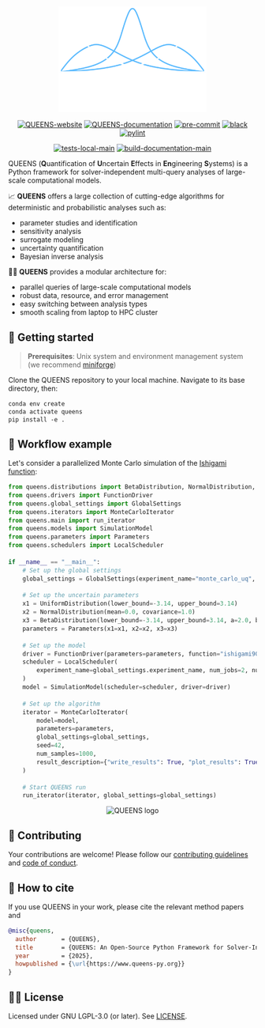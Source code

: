 
<div align="center">
<picture>
  <source media="(prefers-color-scheme: dark)" srcset="https://raw.githubusercontent.com/queens-py/queens-design/main/logo/queens_logo_night.svg">
  <source media="(prefers-color-scheme: light)" srcset="https://raw.githubusercontent.com/queens-py/queens-design/main/logo/queens_logo_day.svg">
  <img alt="QUEENS logo" src="https://raw.githubusercontent.com/queens-py/queens-design/main/logo/queens_logo_night.svg" width="300">
</picture>
</div>

<div align="center">

[![QUEENS-website](https://img.shields.io/badge/QUEENS-website-5cbbfe?logo=book)](https://www.queens-py.org/)
[![QUEENS-documentation](https://img.shields.io/badge/QUEENS-documentation-5cbbfe?logo=book)](https://queens-py.github.io/queens)
[![pre-commit](https://img.shields.io/badge/pre--commit-enabled-brightgreen?logo=pre-commit)](https://github.com/pre-commit/pre-commit)
[![black](https://img.shields.io/badge/code%20style-black-000000.svg)](https://github.com/psf/black)
[![pylint](https://img.shields.io/badge/linting-pylint-yellowgreen)](https://github.com/pylint-dev/pylint)

</div>

<div align="center">

[![tests-local-main](https://github.com/queens-py/queens/actions/workflows/tests_local.yml/badge.svg?branch=main)](https://github.com/queens-py/queens/actions/workflows/tests_local.yml?query=branch:main)
[![build-documentation-main](https://github.com/queens-py/queens/actions/workflows/build_documentation.yml/badge.svg?branch=main)](https://github.com/queens-py/queens/actions/workflows/build_documentation.yml?query=branch:main)

</div>

QUEENS (**Q**uantification of **U**ncertain **E**ffects in **En**gineering **S**ystems) is a Python framework for solver-independent multi-query analyses of large-scale computational models.

:chart_with_upwards_trend: **QUEENS** offers a large collection of cutting-edge algorithms for deterministic and probabilistic analyses such as:
* parameter studies and identification
* sensitivity analysis
* surrogate modeling
* uncertainty quantification
* Bayesian inverse analysis

:fairy_man: **QUEENS** provides a modular architecture for:
* parallel queries of large-scale computational models
* robust data, resource, and error management
* easy switching between analysis types
* smooth scaling from laptop to HPC cluster

## :rocket: Getting started

>**Prerequisites**: Unix system and environment management system (we recommend [miniforge](https://conda-forge.org/download/))

Clone the QUEENS repository to your local machine. Navigate to its base directory, then:
```
conda env create
conda activate queens
pip install -e .
```

## :crown: Workflow example

Let's consider a parallelized Monte Carlo simulation of the [Ishigami function](https://www.sfu.ca/~ssurjano/ishigami.html):
```python
from queens.distributions import BetaDistribution, NormalDistribution, UniformDistribution
from queens.drivers import FunctionDriver
from queens.global_settings import GlobalSettings
from queens.iterators import MonteCarloIterator
from queens.main import run_iterator
from queens.models import SimulationModel
from queens.parameters import Parameters
from queens.schedulers import LocalScheduler

if __name__ == "__main__":
    # Set up the global settings
    global_settings = GlobalSettings(experiment_name="monte_carlo_uq", output_dir=".")

    # Set up the uncertain parameters
    x1 = UniformDistribution(lower_bound=-3.14, upper_bound=3.14)
    x2 = NormalDistribution(mean=0.0, covariance=1.0)
    x3 = BetaDistribution(lower_bound=-3.14, upper_bound=3.14, a=2.0, b=5.0)
    parameters = Parameters(x1=x1, x2=x2, x3=x3)

    # Set up the model
    driver = FunctionDriver(parameters=parameters, function="ishigami90")
    scheduler = LocalScheduler(
        experiment_name=global_settings.experiment_name, num_jobs=2, num_procs=4
    )
    model = SimulationModel(scheduler=scheduler, driver=driver)

    # Set up the algorithm
    iterator = MonteCarloIterator(
        model=model,
        parameters=parameters,
        global_settings=global_settings,
        seed=42,
        num_samples=1000,
        result_description={"write_results": True, "plot_results": True},
    )

    # Start QUEENS run
    run_iterator(iterator, global_settings=global_settings)
```

<div align="center">
<img src="readme_images/monte_carlo_uq.png" alt="QUEENS logo" width="500"/>
</div>

## :busts_in_silhouette: Contributing

Your contributions are welcome! Please follow our [contributing guidelines](https://github.com/queens-py/queens/blob/main/CONTRIBUTING.md) and [code of conduct](https://github.com/queens-py/queens/blob/main/CODE_OF_CONDUCT.md).

## :page_with_curl: How to cite
If you use QUEENS in your work, please cite the relevant method papers and

```bib
@misc{queens,
  author       = {QUEENS},
  title        = {QUEENS: An Open-Source Python Framework for Solver-Independent Analyses of Large-Scale Computational Models},
  year         = {2025},
  howpublished = {\url{https://www.queens-py.org}}
}
```

## :woman_judge: License
Licensed under GNU LGPL-3.0 (or later). See [LICENSE](LICENSE).
